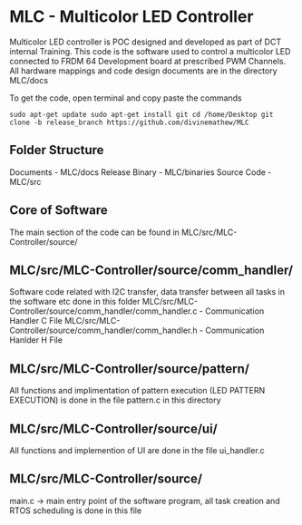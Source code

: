 # MLC - Multicolor LED Controller 

Multicolor LED controller is POC designed and developed as part of DCT internal Training. This code is the software used to control a multicolor LED connected to FRDM 64 Development board at prescribed PWM Channels. All hardware mappings and code design documents are in the directory MLC/docs

To get the code, open terminal and copy paste the commands


`sudo apt-get update
sudo apt-get install git
cd /home/Desktop
git clone -b release_branch https://github.com/divinemathew/MLC` 

## Folder Structure

Documents             -     MLC/docs
Release Binary        -     MLC/binaries
Source Code           -     MLC/src


## Core of Software 
The main section of the code can be found in 
MLC/src/MLC-Controller/source/

## MLC/src/MLC-Controller/source/comm_handler/
Software code related with I2C transfer, data transfer between all tasks in the software etc done in this folder
MLC/src/MLC-Controller/source/comm_handler/comm_handler.c   - Communication Handler C File
MLC/src/MLC-Controller/source/comm_handler/comm_handler.h   - Communication Hanlder H File

## MLC/src/MLC-Controller/source/pattern/
All functions and implimentation of pattern execution (LED PATTERN EXECUTION) is done in the file pattern.c in this directory

## MLC/src/MLC-Controller/source/ui/
All functions and implemention of UI are done in the file ui_handler.c

## MLC/src/MLC-Controller/source/
main.c -> main entry point of the software program, all task creation and RTOS scheduling is done in this file
